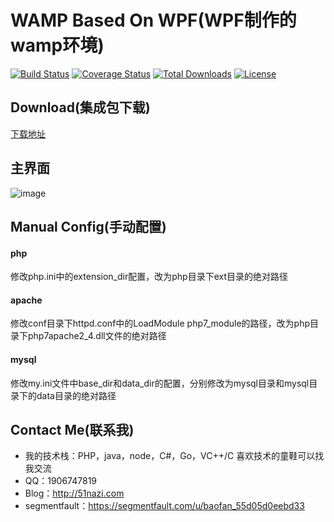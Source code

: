 # WAMP Based On WPF(WPF制作的wamp环境)
[![Build Status](https://travis-ci.org/slimphp/Slim.svg?branch=develop)](https://travis-ci.org/slimphp/Slim)
[![Coverage Status](https://coveralls.io/repos/slimphp/Slim/badge.svg)](https://coveralls.io/r/slimphp/Slim)
[![Total Downloads](https://poser.pugx.org/slim/slim/downloads)](https://packagist.org/packages/slim/slim)
[![License](https://poser.pugx.org/slim/slim/license)](https://packagist.org/packages/slim/slim)


## Download(集成包下载)
[下载地址](http://ongd1spyv.bkt.clouddn.com/SalamanderWamp.7z)

## 主界面

![image](https://cloud.githubusercontent.com/assets/16663435/23114703/91b81fcc-f77b-11e6-8ff6-d68e22061d51.png)

## Manual Config(手动配置)

#### php
修改php.ini中的extension_dir配置，改为php目录下ext目录的绝对路径

#### apache

修改conf目录下httpd.conf中的LoadModule php7_module的路径，改为php目录下php7apache2_4.dll文件的绝对路径

#### mysql

修改my.ini文件中base_dir和data_dir的配置，分别修改为mysql目录和mysql目录下的data目录的绝对路径


## Contact Me(联系我)
* 我的技术栈：PHP，java，node，C#，Go，VC++/C  喜欢技术的童鞋可以找我交流
* QQ：1906747819
* Blog：http://51nazi.com
* segmentfault：https://segmentfault.com/u/baofan_55d05d0eebd33



